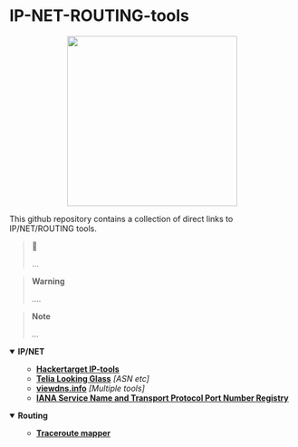# IP-NET-ROUTING-tools

<p align="center">
<img src="https://github.com/miruservices/osint_recon/blob/main/Internet_map_1024.jpg" height="300">
</p> 

This github repository contains a collection of direct links to IP/NET/ROUTING tools. 


> 🔗 
> 
> ...

> **Warning**
> 
> *....*

> **Note** 
> 
> *...*
> 


<details open>
    <summary><b>IP/NET</b></summary>
    <ul>
        <ul>
            <li><b><a href="https://hackertarget.com/ip-tools/">Hackertarget IP-tools</a></b><i></i></li>
            <li><b><a href="https://lg.telia.net/">Telia Looking Glass</a></b><i> [ASN etc]</i></li>
            <li><b><a href="https://viewdns.info/">viewdns.info</a></b><i> [Multiple tools]</i></li>
            <li><b><a href="https://www.iana.org/assignments/service-names-port-numbers/service-names-port-numbers.xhtml">IANA Service Name and Transport Protocol Port Number Registry</a></b><i></i></li>
        </ul>
    </ul>
</details>

<details open>
    <summary><b>Routing</b></summary>
    <ul>
        <ul>
           <li><b><a href="https://stefansundin.github.io/traceroute-mapper/">Traceroute mapper</a></b><i></i></li>
        </ul>
    </ul>
</details>

